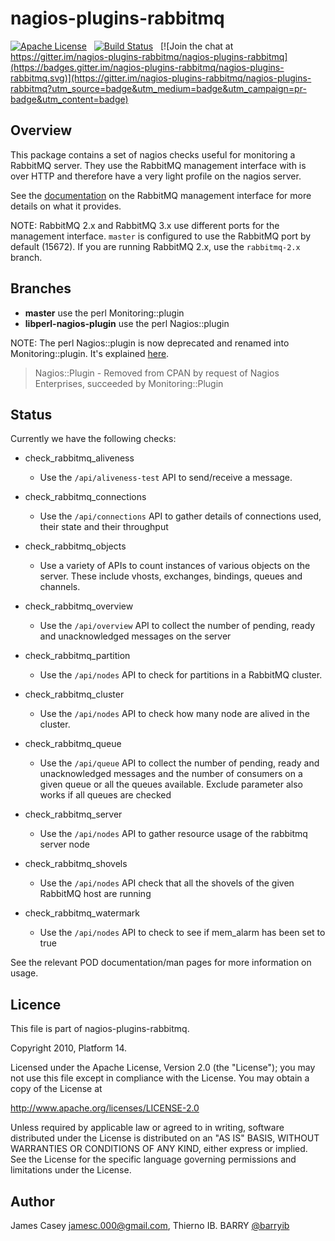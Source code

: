 nagios-plugins-rabbitmq
=======================
[![Apache License](http://img.shields.io/badge/license-APACHE2-blue.svg)](https://www.apache.org/licenses/LICENSE-2.0.html) &nbsp; [![Build Status](https://travis-ci.org/nagios-plugins-rabbitmq/nagios-plugins-rabbitmq.svg?branch=master)](https://travis-ci.org/nagios-plugins-rabbitmq/nagios-plugins-rabbitmq) &nbsp; [![Join the chat at https://gitter.im/nagios-plugins-rabbitmq/nagios-plugins-rabbitmq](https://badges.gitter.im/nagios-plugins-rabbitmq/nagios-plugins-rabbitmq.svg)](https://gitter.im/nagios-plugins-rabbitmq/nagios-plugins-rabbitmq?utm_source=badge&utm_medium=badge&utm_campaign=pr-badge&utm_content=badge)

Overview
--------
This package contains a set of nagios checks useful for monitoring a
RabbitMQ server. They use the RabbitMQ management interface with is over
HTTP and therefore have a very light profile on the nagios server.

See the [documentation](http://www.rabbitmq.com/management.html) on the
RabbitMQ management interface for more details on what it provides.

NOTE:  RabbitMQ 2.x and RabbitMQ 3.x use different ports for the management
interface. `master` is configured to use the RabbitMQ port by default (15672).
If you are running RabbitMQ 2.x, use the `rabbitmq-2.x` branch.

Branches
--------
- **master** use the perl Monitoring::plugin
- **libperl-nagios-plugin** use the perl Nagios::plugin

NOTE: The perl Nagios::plugin is now deprecated and renamed into Monitoring::plugin. It's explained [here](http://search.cpan.org/~mstrout/Nagios-Plugin-0.990001/lib/Nagios/Plugin.pm).
> Nagios::Plugin - Removed from CPAN by request of Nagios Enterprises, succeeded by Monitoring::Plugin

Status
------
Currently we have the following checks:

- check\_rabbitmq\_aliveness
  - Use the `/api/aliveness-test` API to send/receive a message.

- check\_rabbitmq\_connections
  - Use the `/api/connections` API to gather details of connections used,
    their state and their throughput

- check\_rabbitmq\_objects
  - Use a variety of APIs to count instances of various objects on the
    server. These include vhosts, exchanges, bindings, queues and
    channels.

- check\_rabbitmq\_overview
  - Use the `/api/overview` API to collect the number of pending, ready
    and unacknowledged messages on the server

- check\_rabbitmq\_partition
  - Use the `/api/nodes` API to check for partitions in a RabbitMQ cluster.

- check\_rabbitmq\_cluster
  - Use the `/api/nodes` API to check how many node are alived in the cluster.

- check\_rabbitmq\_queue
  - Use the `/api/queue` API to collect the number of pending, ready and
    unacknowledged messages and the number of consumers on a given queue or
    all the queues available. Exclude parameter also works if all queues
    are checked

- check\_rabbitmq\_server
  - Use the `/api/nodes` API to gather resource usage of the rabbitmq server
    node

- check\_rabbitmq\_shovels
  - Use the `/api/nodes` API check that all the shovels of the given RabbitMQ
    host are running

- check\_rabbitmq\_watermark
  - Use the `/api/nodes` API to check to see if mem_alarm has been set to true

See the relevant POD documentation/man pages for more information on usage.

Licence
-------
This file is part of nagios-plugins-rabbitmq.

Copyright 2010, Platform 14.

Licensed under the Apache License, Version 2.0 (the "License");
you may not use this file except in compliance with the License.
You may obtain a copy of the License at

   http://www.apache.org/licenses/LICENSE-2.0

Unless required by applicable law or agreed to in writing, software
distributed under the License is distributed on an "AS IS" BASIS,
WITHOUT WARRANTIES OR CONDITIONS OF ANY KIND, either express or implied.
See the License for the specific language governing permissions and
limitations under the License.

Author
------

James Casey <jamesc.000@gmail.com>, Thierno IB. BARRY [@barryib](https://github.com/barryib)